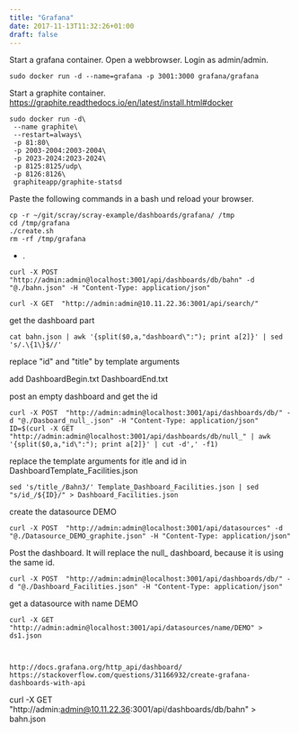 ```yaml
---
title: "Grafana"
date: 2017-11-13T11:32:26+01:00
draft: false 
---
```


Start a grafana container. Open a webbrowser. Login as admin/admin.

```
sudo docker run -d --name=grafana -p 3001:3000 grafana/grafana
```

Start a graphite container.
https://graphite.readthedocs.io/en/latest/install.html#docker
```
sudo docker run -d\
 --name graphite\
 --restart=always\
 -p 81:80\
 -p 2003-2004:2003-2004\
 -p 2023-2024:2023-2024\
 -p 8125:8125/udp\
 -p 8126:8126\
 graphiteapp/graphite-statsd
```

Paste the following commands in a bash und reload your browser.

```
cp -r ~/git/scray/scray-example/dashboards/grafana/ /tmp
cd /tmp/grafana
./create.sh
rm -rf /tmp/grafana
```

* .

```
curl -X POST  "http://admin:admin@localhost:3001/api/dashboards/db/bahn" -d "@./bahn.json" -H "Content-Type: application/json"
```

```
curl -X GET  "http://admin:admin@10.11.22.36:3001/api/search/"
```

get the dashboard part 
```
cat bahn.json | awk '{split($0,a,"dashboard\":"); print a[2]}' | sed 's/.\{1\}$//'
```

replace "id" and "title" by template arguments

add DashboardBegin.txt  DashboardEnd.txt

post an empty dashboard and get the id
```
curl -X POST  "http://admin:admin@localhost:3001/api/dashboards/db/" -d "@./Dasboard_null_.json" -H "Content-Type: application/json"
ID=$(curl -X GET  "http://admin:admin@localhost:3001/api/dashboards/db/null_" | awk '{split($0,a,"id\":"); print a[2]}' | cut -d',' -f1)
```

replace the template arguments for itle and id in  DashboardTemplate_Facilities.json
```
sed 's/title_/Bahn3/' Template_Dashboard_Facilities.json | sed "s/id_/${ID}/" > Dashboard_Facilities.json
```

create the datasource DEMO
```
curl -X POST  "http://admin:admin@localhost:3001/api/datasources" -d "@./Datasource_DEMO_graphite.json" -H "Content-Type: application/json"
```

Post the dashboard. It will replace the null_ dashboard, because it is using the same id.
```
curl -X POST  "http://admin:admin@localhost:3001/api/dashboards/db/" -d "@./Dashboard_Facilities.json" -H "Content-Type: application/json"
```




get a datasource with name DEMO
```
curl -X GET  "http://admin:admin@localhost:3001/api/datasources/name/DEMO" > ds1.json
```

```
```

```

http://docs.grafana.org/http_api/dashboard/
https://stackoverflow.com/questions/31166932/create-grafana-dashboards-with-api

```
curl -X GET  "http://admin:admin@10.11.22.36:3001/api/dashboards/db/bahn" > bahn.json
```
